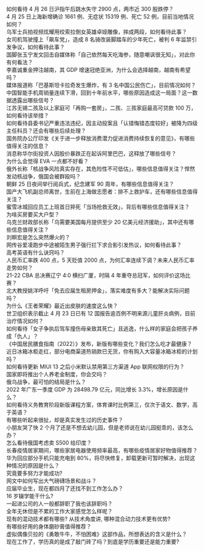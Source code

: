 如何看待  4 月 26 日沪指午后跳水失守 2900 点，两市近 300 股跌停？  
4 月 25 日上海新增确诊 1661 例、无症状 15319 例、死亡 52 例，目前当地情况如何？  
乌军士兵拍视频炫耀用绞索拉倒女英雄卓娅雕像，摔成两段，如何看待此事？  
女司机驾驶撞上「飙车党」，造成 8 名骑改装脚踏车的少年死亡，被判 6 年监禁引发争议，如何看待此事？  
国脚张玉宁发文回击自媒体称「自己依然每天吃海参，随意嘲讽很无知」，对此你有何看法？  
李嘉诚重金押注越南，其 GDP 增速冠绝亚洲，为什么会选择越南，越南有希望吗？  
媒体报道称「巴基斯坦卡拉奇发生爆炸，有 3 名中国公民伤亡」，目前情况如何？  
中国智能手机周销量连续下滑，回到十年前水平，哪些原因造成这一局面？这一数据透露出哪些信号？  
江苏无锡二孩及以上家庭可「再购一套房」，二孩、三孩家庭最高可贷款 100 万，如何看待该举措？  
如何看待县委书记严重违法违纪，因主动投案且「认错悔错态度较好」被降为四级主任科员？还会有哪些后续处理？  
国务院办公厅印发《关于进一步释放消费潜力促进消费持续恢复的意见》，有哪些值得关注的信息？  
消息称华尔街投资人因股价暴跌正在起诉阿里巴巴，这释放了哪些信号？  
为什么会觉得 EVA 一点都不好看？  
俄外长称「核战争风险真实存在，其危险性不可低估」，哪些信息值得关注？悍然发动核战争，俄国会被群殴吗？  
朝鲜 25 日夜间举行阅兵式，纪念建军 90 周年，有哪些信息值得关注？  
国产大飞机副总师离世，生前在上海做志愿者：排不上救护车，还有哪些信息值得关注？  
蜜雪冰城回应员工上班首日猝死「当场抢救无效」，背后有哪些信息值得关注？  
为啥买房要买大户型？  
乌克兰财政部长称「乌需要美国每月提供至少 20 亿美元经济援助」，其中还有哪些信息值得关注？  
刘畊宏是怎么突然爆火的？  
网传谷爱凌跑步中途被陌生男子强行拦下求合影引发热议，如何看待此事？  
高考英语有什么诀窍吗？  
人民币汇率跌 400 点，5 天贬值 2000 点，为何汇率连续下调？未来人民币汇率走势如何？  
21-22 CBA 总决赛辽宁 4:0 横扫广厦，时隔 4 年重夺总冠军，如何评价这场比赛？  
北大教授姚洋呼吁「免去应届生租房押金」，落实难度有多大？能解决实际问题吗？  
为什么《王者荣耀》最近出皮肤的速度这么快？  
世卫组织表示截止 4 月 23 日已有 12 国报告逾百例不明来源儿童肝炎病例，目前治疗情况如何？  
如何看待「女子争执后驾车撞伤母亲致其死亡」且逃逸，什么样的家庭会把孩子养成「仇人」？  
《中国居民膳食指南（2022）》发布，新版有哪些变化？我们怎么吃才最健康？  
近日冰箱冰柜走红，部分电商渠道热销款已无货，你有购入大容量冰箱冰柜的计划吗？  
如何看待更新 MIUI 13 之后小米默认禁用第三方渠道 App 联网权限的行为？  
国家即将推出个人养老金制度，你会交吗？  
俄乌战争，最可怕的结局是什么？  
2022 年广东一季度 GDP 为 28498.79 亿元，同比增长 3.3%，增长原因是什么？  
如何看待义务教育阶段新版课程方案，体育课时比例第三，仅次于语文、数学，高于英语？  
有哪些听起来很扯，却是真实发生过的历史事件？  
小朋友哭了快 2 个月了还是不想去幼儿园，但是老师说在幼儿园挺乖的，该怎么办？  
怎么看待俄国考虑卖 S500 给印度？  
长春疫情居家期间，哪些家居电器使用频率最高，有哪些疫情居家好物值得推荐？  
华为回应部分手机只能充电到  80%，将尽快修复，卸载更新可暂时解决，出现这种情况的原因是什么？  
究竟要多努力才能成功?  
网文中如何写出大气磅礴场景和战斗？  
应届毕业生，现在都四月了还找不到工作怎么办？  
16 岁辍学能干什么?  
一起进公司的人一般都辞职了我也该辞职吗？  
全年无休但是不累的工作大家感觉怎么样呢？  
现有的混动技术都有哪些? 从技术角度讲, 哪种混合动力技术更有优势?  
有哪些好用的身体磨砂膏值得推荐？  
虚拟偶像贝拉的《勇敢牛牛，不怕困难》这部作品，所想表达的含义是什么？  
现在工作了，学历真的是成了敲门砖了吗？到底是学历重要还是能力重要?  
